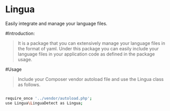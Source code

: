 # Lingua
Easily integrate and manage your language files.

#Introduction:
> It is a package that you can extensively manage your language files in the format of yaml. Under this package you can easily include your language files in your application code as defined in the package usage.

#Usage

> Include your Composer vendor autoload file and use the Lingua class as follows.
```bash

require_once '../vendor/autoload.php';
use Lingua\LinguaDetect as Lingua;

```